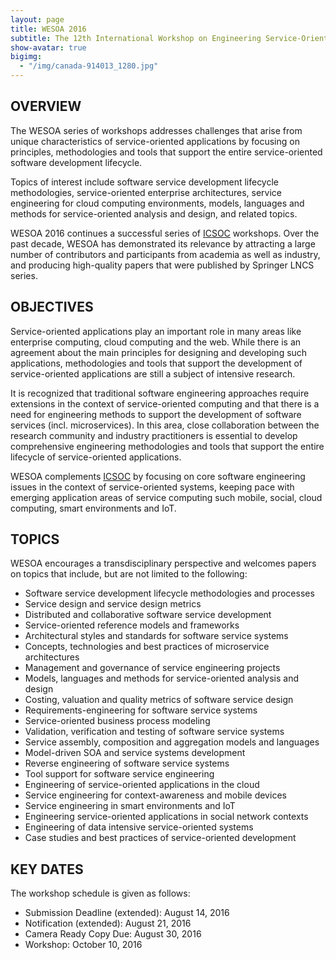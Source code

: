 ```yaml
---
layout: page
title: WESOA 2016
subtitle: The 12th International Workshop on Engineering Service-Oriented Applications, 10th October 2016, Banff, Canada
show-avatar: true
bigimg:
  - "/img/canada-914013_1280.jpg"
---
```


## OVERVIEW

The WESOA series of workshops addresses challenges that arise from unique characteristics of service-oriented applications by focusing on principles, methodologies and tools that support the entire service-oriented software development lifecycle.

Topics of interest include software service development lifecycle methodologies, service-oriented enterprise architectures, service engineering for cloud computing environments, models, languages and methods for service-oriented analysis and design, and related topics.

WESOA 2016 continues a successful series of [ICSOC](http://www.icsoc.org) workshops. Over the past decade, WESOA has demonstrated its relevance by attracting a large number of contributors and participants from academia as well as industry, and producing high-quality papers that were published by Springer LNCS series.

## OBJECTIVES

Service-oriented applications play an important role in many areas like enterprise computing, cloud computing and the web. While there is an agreement about the main principles for designing and developing such applications, methodologies and tools that support the development of service-oriented applications are still a subject of intensive research.

It is recognized that traditional software engineering approaches require extensions in the context of service-oriented computing and that there is a need for engineering methods to support the development of software services (incl. microservices). In this area, close collaboration between the research community and industry practitioners is essential to develop comprehensive engineering methodologies and tools that support the entire lifecycle of service-oriented applications.

WESOA complements [ICSOC](http://www.icsoc.org) by focusing on core software engineering issues in the context of service-oriented systems, keeping pace with emerging application areas of service computing such mobile, social, cloud computing, smart environments and IoT.

## TOPICS

WESOA encourages a transdisciplinary perspective and welcomes papers on topics that include, but are not limited to the following:

- Software service development lifecycle methodologies and processes
- Service design and service design metrics
- Distributed and collaborative software service development
- Service-oriented reference models and frameworks
- Architectural styles and standards for software service systems
- Concepts, technologies and best practices of microservice architectures
- Management and governance of service engineering projects
- Models, languages and methods for service-oriented analysis and design
- Costing, valuation and quality metrics of software service design
- Requirements-engineering for software service systems
- Service-oriented business process modeling
- Validation, verification and testing of software service systems
- Service assembly, composition and aggregation models and languages
- Model-driven SOA and service systems development
- Reverse engineering of software service systems
- Tool support for software service engineering
- Engineering of service-oriented applications in the cloud
- Service engineering for context-awareness and mobile devices
- Service engineering in smart environments and IoT
- Engineering service-oriented applications in social network contexts
- Engineering of data intensive service-oriented systems
- Case studies and best practices of service-oriented development

## KEY DATES

The workshop schedule is given as follows:

- Submission Deadline (extended): August 14, 2016
- Notification (extended): August 21, 2016
- Camera Ready Copy Due: August 30, 2016
- Workshop: October 10, 2016
